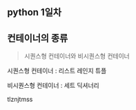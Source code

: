 ## python 1일차

## 컨테이너의 종류

> 시퀀스형 컨테이너와 비시퀀스형 컨테이너

시퀀스형 컨테이너 : 리스트 레인지 튜플

비시퀀스형 컨테이너 : 세트 딕셔너리

tlznjtmss
